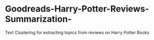 # Goodreads-Harry-Potter-Reviews-Summarization-
Text Clustering for extracting topics from reviews on Harry Potter Books 
